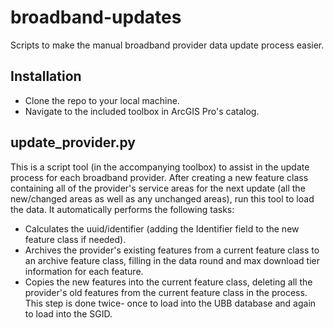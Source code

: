 # broadband-updates

Scripts to make the manual broadband provider data update process easier.

## Installation

- Clone the repo to your local machine.
- Navigate to the included toolbox in ArcGIS Pro's catalog.

## update_provider.py

This is a script tool (in the accompanying toolbox) to assist in the update process for each broadband provider. After creating a new feature class containing all of the provider's service areas for the next update (all the new/changed areas as well as any unchanged areas), run this tool to load the data. It automatically performs the following tasks:

- Calculates the uuid/identifier (adding the Identifier field to the new feature class if needed).
- Archives the provider's existing features from a current feature class to an archive feature class, filling in the data round and max download tier information for each feature.
- Copies the new features into the current feature class, deleting all the provider's old features from the current feature class in the process. This step is done twice- once to load into the UBB database and again to load into the SGID.
